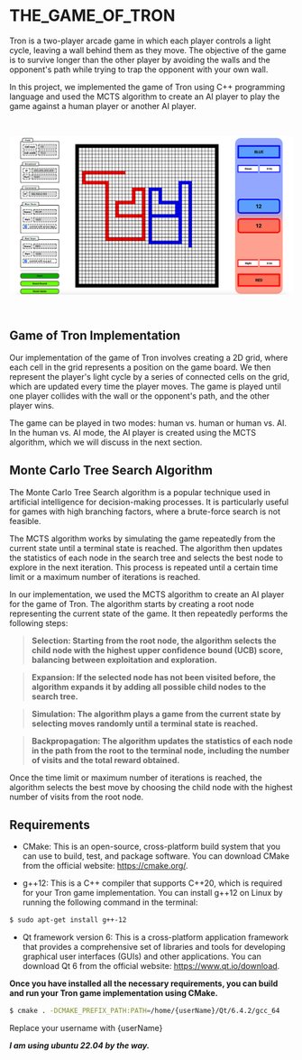 # THE_GAME_OF_TRON

Tron is a two-player arcade game in which each player controls a light cycle, leaving a wall behind them as they move. The objective of the game is to survive longer than the other player by avoiding the walls and the opponent's path while trying to trap the opponent with your own wall.

In this project, we implemented the game of Tron using C++ programming language and used the MCTS algorithm to create an AI player to play the game against a human player or another AI player.

</br>
<p align="center">
<img src="TRON_Main_Game_GUI/resources/Tron.png" alt="Tron"
title="Tron" width="1000" align="middle" />
</p>
</br>

## Game of Tron Implementation

Our implementation of the game of Tron involves creating a 2D grid, where each cell in the grid represents a position on the game board. We then represent the player's light cycle by a series of connected cells on the grid, which are updated every time the player moves. The game is played until one player collides with the wall or the opponent's path, and the other player wins.

The game can be played in two modes: human vs. human or human vs. AI. In the human vs. AI mode, the AI player is created using the MCTS algorithm, which we will discuss in the next section.

## Monte Carlo Tree Search Algorithm

The Monte Carlo Tree Search algorithm is a popular technique used in artificial intelligence for decision-making processes. It is particularly useful for games with high branching factors, where a brute-force search is not feasible.

The MCTS algorithm works by simulating the game repeatedly from the current state until a terminal state is reached. The algorithm then updates the statistics of each node in the search tree and selects the best node to explore in the next iteration. This process is repeated until a certain time limit or a maximum number of iterations is reached.

In our implementation, we used the MCTS algorithm to create an AI player for the game of Tron. The algorithm starts by creating a root node representing the current state of the game. It then repeatedly performs the following steps:

> **Selection: Starting from the root node, the algorithm selects the child node with the highest upper confidence bound (UCB) score, balancing between exploitation and exploration.**

> **Expansion: If the selected node has not been visited before, the algorithm expands it by adding all possible child nodes to the search tree.**

> **Simulation: The algorithm plays a game from the current state by selecting moves randomly until a terminal state is reached.**

> **Backpropagation: The algorithm updates the statistics of each node in the path from the root to the terminal node, including the number of visits and the total reward obtained.**

Once the time limit or maximum number of iterations is reached, the algorithm selects the best move by choosing the child node with the highest number of visits from the root node.

## **Requirements**

- CMake: This is an open-source, cross-platform build system that you can use to build, test, and package software. You can download CMake from the official website: https://cmake.org/.

- g++12: This is a C++ compiler that supports C++20, which is required for your Tron game implementation. You can install g++12 on Linux by running the following command in the terminal:

```bash
$ sudo apt-get install g++-12
```

- Qt framework version 6: This is a cross-platform application framework that provides a comprehensive set of libraries and tools for developing graphical user interfaces (GUIs) and other applications. You can download Qt 6 from the official website: https://www.qt.io/download.

**Once you have installed all the necessary requirements, you can build and run your Tron game implementation using CMake.**

```bash
$ cmake . -DCMAKE_PREFIX_PATH:PATH=/home/{userName}/Qt/6.4.2/gcc_64
```

Replace your username with {userName}

**_I am using ubuntu 22.04 by the way._**
